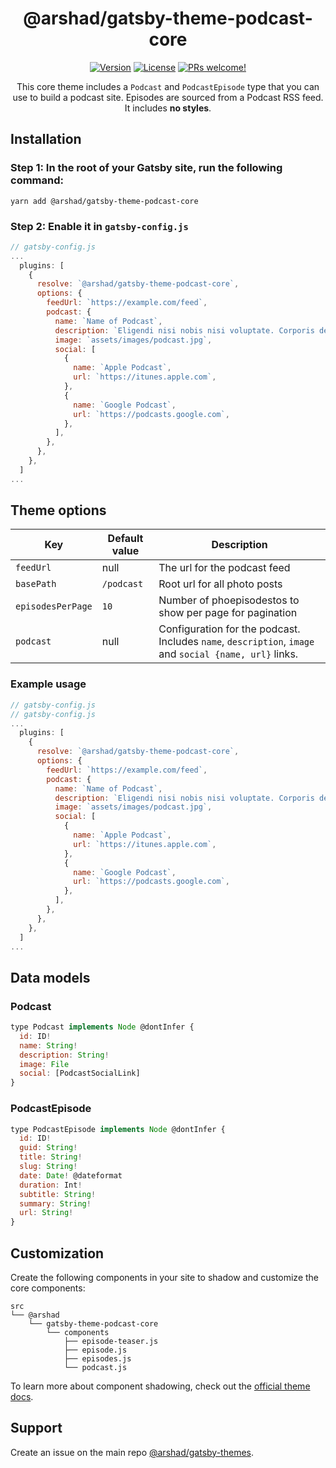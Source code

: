 <div align="center">
<h1>@arshad/gatsby-theme-podcast-core</h1>
</div>

<p align="center">
  <a href="https://www.npmjs.com/package/@arshad/gatsby-theme-podcast-core"><img src="https://img.shields.io/npm/v/@arshad/gatsby-theme-podcast-core.svg" alt="Version"></a>
  <a href="https://www.npmjs.com/package/@arshad/gatsby-theme-podcast-core"><img src="https://img.shields.io/npm/l/@arshad/gatsby-theme-podcast-core.svg" alt="License"></a>
  <a href="https://github.com/arshad/gatsby-themes"><img src="https://img.shields.io/badge/PRs-welcome-brightgreen.svg" alt="PRs welcome!" /></a>
</p>

<p align="center">
This core theme includes a <code>Podcast</code> and <code>PodcastEpisode</code> type that you can use to build a podcast site. Episodes are sourced from a Podcast RSS feed. It includes <strong>no styles</strong>.
</p>

## Installation

### Step 1: In the root of your Gatsby site, run the following command:

```shell
yarn add @arshad/gatsby-theme-podcast-core
```

### Step 2: Enable it in `gatsby-config.js`

```js
// gatsby-config.js
...
  plugins: [
    {
      resolve: `@arshad/gatsby-theme-podcast-core`,
      options: {
        feedUrl: `https://example.com/feed`,
        podcast: {
          name: `Name of Podcast`,
          description: `Eligendi nisi nobis nisi voluptate. Corporis deserunt provident hic numquam. Veritatis vero necessitatibus adipisci cumque voluptate rerum at.`,
          image: `assets/images/podcast.jpg`,
          social: [
            {
              name: `Apple Podcast`,
              url: `https://itunes.apple.com`,
            },
            {
              name: `Google Podcast`,
              url: `https://podcasts.google.com`,
            },
          ],
        },
      },
    },
  ]
...
```

## Theme options

| Key               | Default value | Description                                                                                            |
| ----------------- | ------------- | ------------------------------------------------------------------------------------------------------ |
| `feedUrl`         | null          | The url for the podcast feed                                                                           |
| `basePath`        | `/podcast`    | Root url for all photo posts                                                                           |
| `episodesPerPage` | `10`          | Number of phoepisodestos to show per page for pagination                                               |
| `podcast`         | null          | Configuration for the podcast. Includes `name`, `description`, `image` and `social {name, url}` links. |  |

### Example usage

```js
// gatsby-config.js
// gatsby-config.js
...
  plugins: [
    {
      resolve: `@arshad/gatsby-theme-podcast-core`,
      options: {
        feedUrl: `https://example.com/feed`,
        podcast: {
          name: `Name of Podcast`,
          description: `Eligendi nisi nobis nisi voluptate. Corporis deserunt provident hic numquam. Veritatis vero necessitatibus adipisci cumque voluptate rerum at.`,
          image: `assets/images/podcast.jpg`,
          social: [
            {
              name: `Apple Podcast`,
              url: `https://itunes.apple.com`,
            },
            {
              name: `Google Podcast`,
              url: `https://podcasts.google.com`,
            },
          ],
        },
      },
    },
  ]
...
```

## Data models

### Podcast

```js
type Podcast implements Node @dontInfer {
  id: ID!
  name: String!
  description: String!
  image: File
  social: [PodcastSocialLink]
}
```

### PodcastEpisode

```js
type PodcastEpisode implements Node @dontInfer {
  id: ID!
  guid: String!
  title: String!
  slug: String!
  date: Date! @dateformat
  duration: Int!
  subtitle: String!
  summary: String!
  url: String!
}
```

## Customization

Create the following components in your site to shadow and customize the core components:

```
src
└── @arshad
    └── gatsby-theme-podcast-core
        └── components
            ├── episode-teaser.js
            ├── episode.js
            ├── episodes.js
            └── podcast.js
```

To learn more about component shadowing, check out the [official theme docs](https://www.gatsbyjs.org/docs/themes/shadowing).

## Support

Create an issue on the main repo [@arshad/gatsby-themes](https://github.com/arshad/gatsby-themes/issues).
